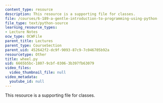 ```yaml
---
content_type: resource
description: This resource is a supporting file for classes.
file: /courses/6-189-a-gentle-introduction-to-programming-using-python-january-iap-2011/6665b5bc18079cbf03063b397fb63079_wheel.py
file_type: text/python-source
learning_resource_types:
- Lecture Notes
ocw_type: OCWFile
parent_title: Lectures
parent_type: CourseSection
parent_uid: 452642f2-dc9f-9093-87c9-7c046705b92a
resourcetype: Other
title: wheel.py
uid: 6665b5bc-1807-9cbf-0306-3b397fb63079
video_files:
  video_thumbnail_file: null
video_metadata:
  youtube_id: null
---
```

This resource is a supporting file for classes.